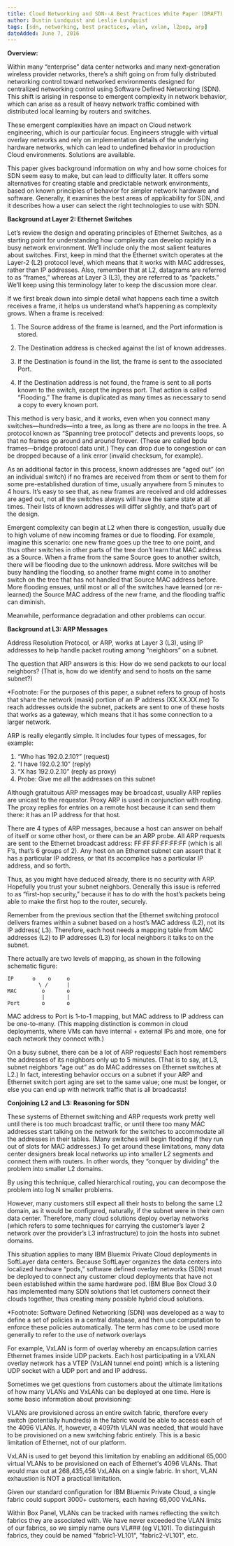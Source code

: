 ```yaml
---
title: Cloud Networking and SDN--A Best Practices White Paper (DRAFT)
author: Dustin Lundquist and Leslie Lundquist
tags: [sdn, networking, best practices, vlan, vxlan, l2pop, arp]
dateAdded: June 7, 2016
---
```


**Overview:**

Within many “enterprise” data center networks and many next-generation wireless provider networks, there’s a shift going on from fully distributed networking control toward networked environments designed for centralized networking control using Software Defined Networking (SDN). This shift is arising in response to emergent complexity in network behavior, which can arise as a result of heavy network traffic combined with distributed local learning by routers and switches.  

These emergent complexities have an impact on Cloud network engineering, which is our particular focus. Engineers struggle with virtual overlay networks and rely on implementation details of the underlying hardware networks, which can lead to undefined behavior in production Cloud environments. Solutions are available. 

This paper gives background information on why and how some choices for SDN seem easy to make, but can lead to difficulty later. It offers some alternatives for creating stable and predictable network environments, based on known principles of behavior for simpler network hardware and software. Generally, it examines the best areas of applicability for SDN, and it describes how a user can select the right technologies to use with SDN.  


**Background at Layer 2: Ethernet Switches**

Let’s review the design and operating principles of Ethernet Switches, as a starting point for understanding how complexity can develop rapidly in a busy network environment. We’ll include only the most salient features about switches. First, keep in mind that the Ethernet switch operates at the Layer-2 (L2) protocol level, which means that it works with MAC addresses, rather than IP addresses.  Also, remember that at L2, datagrams are referred to as “frames,” whereas at Layer 3 (L3), they are referred to as “packets.” We’ll keep using this terminology later to keep the discussion more clear.

If we first break down into simple detail what happens each time a switch receives a frame, it helps us understand what’s happening as complexity grows. When a frame is received:

1. The Source address of the frame is learned, and the Port information is stored.
 
2. The Destination address is checked against the list of known addresses.

3. If the Destination is found in the list, the frame is sent to the associated Port.

4. If the Destination address is not found, the frame is sent to all ports known to the switch, except the ingress port. That action is called “Flooding.” The frame is duplicated as many times as necessary to send a copy to every known port.

This method is very basic, and it works, even when you connect many switches—hundreds—into a tree, as long as there are no loops in the tree. A protocol known as “Spanning tree protocol” detects and prevents loops, so that no frames go around and around forever. (These are called bpdu frames—bridge protocol data unit.) They can drop due to congestion or can be dropped because of a link error (invalid checksum, for example).

As an additional factor in this process, known addresses are “aged out” (on an individual switch) if no frames are received from them or sent to them for some pre-established duration of time, usually anywhere from 5 minutes to 4 hours. It’s easy to see that, as new frames are received and old addresses are aged out, not all the switches always will have the same state at all times. Their lists of known addresses will differ slightly, and that’s part of the design.

Emergent complexity can begin at L2 when there is congestion, usually due to high volume of new incoming frames or due to flooding. For example, imagine this scenario: one new frame goes up the tree to one point, and thus other switches in other parts of the tree don’t learn that MAC address as a Source. When a frame from the same Source goes to another switch, there will be flooding due to the unknown address. More switches will be busy handling the flooding, so another frame might come in to another switch on the tree that has not handled that Source MAC address before. More flooding ensues, until most or all of the switches have learned (or re-learned) the Source MAC address of the new frame, and the flooding traffic can diminish.

Meanwhile, performance degradation and other problems can occur.

**Background at L3: ARP Messages**

Address Resolution Protocol, or ARP, works at Layer 3 (L3), using IP addresses to help handle packet routing among “neighbors” on a subnet. 

The question that ARP answers is this: How do we send packets to our local neighbors? (That is, how do we identify and send to hosts on the same subnet?)

*Footnote: For the purposes of this paper, a subnet refers to group of hosts that share the network (mask) portion of an IP address (XX.XX.XX.me) To reach addresses outside the subnet, packets are sent to one of these hosts that works as a gateway, which means that it has some connection to a larger network.

ARP is really elegantly simple. It includes four types of messages, for example:

1. “Who has 192.0.2.10?” (request)
2. “I have 192.0.2.10” (reply)
3. “X has 192.0.2.10” (reply as proxy)
4. Probe: Give me all the addresses on this subnet

Although gratuitous ARP messages may be broadcast, usually ARP replies are unicast to the requestor. Proxy ARP is used in conjunction with routing. The proxy replies for entries on a remote host because it can send them there: it has an IP address for that host. 

There are 4 types of ARP messages, because a host can answer on behalf of itself or some other host, or there can be an ARP probe. All ARP requests are sent to the Ethernet broadcast address: FF:FF:FF:FF:FF:FF (which is all F’s, that’s 6 groups of 2). Any host on an Ethernet subnet can assert that it has a particular IP address, or that its accomplice has a particular IP address, and so forth. 

Thus, as you might have deduced already, there is no security with ARP.  Hopefully you trust your subnet neighbors. Generally this issue is referred to as “first-hop security,” because it has to do with the host’s packets being able to make the first hop to the router, securely.

Remember from the previous section that the Ethernet switching protocol delivers frames within a subnet based on a host’s MAC address (L2), not its IP address( L3). Therefore, each host needs a mapping table from MAC addresses (L2)  to IP addresses (L3) for local neighbors it talks to on the subnet.

There actually are two levels of mapping, as shown in the following schematic figure:

```
IP      o    o     o
          \ /      |
MAC        o       o
           |       |
Port       o       o
```

MAC address to Port is 1-to-1 mapping, but MAC address to IP address can be one-to-many. (This mapping distinction is common in cloud deployments, where VMs can have internal + external IPs and more, one for each network they connect with.)

On a busy subnet, there can be a lot of ARP requests! Each host remembers the addresses of its neighbors only up to 5 minutes. (That is to say, at L3, subnet neighbors “age out” as do MAC addresses on Ethernet switches at L2.) In fact, interesting behavior occurs on a subnet if your ARP and Ethernet switch port aging are set to the same value; one must be longer, or else you can end up with network traffic that is all broadcasts! 

**Conjoining L2 and L3: Reasoning for SDN**

These systems of Ethernet switching and ARP requests work pretty well until there is too much broadcast traffic, or until there too many MAC addresses start talking on the network for the switches to accommodate all the addresses in their tables. (Many switches will begin flooding if they run out of slots for MAC addresses.) To get around these limitations, many data center designers break local networks up into smaller L2 segments and connect them with routers. In other words, they “conquer by dividing” the problem into smaller L2 domains.

By using this technique, called hierarchical routing, you can decompose the problem into log N smaller problems.

However, many customers still expect all their hosts to belong the same L2 domain, as it would be configured, naturally, if the subnet were in their own data center. Therefore, many cloud solutions deploy overlay networks (which refers to some techniques for carrying the customer’s layer 2 network over the provider’s L3 infrastructure) to join the hosts into subnet domains.

This situation applies to many IBM Bluemix Private Cloud deployments in SoftLayer data centers. Because SoftLayer organizes the data centers into localized hardware “pods,” software defined overlay networks (SDN) must be deployed to connect any customer cloud deployments that have not been established within the same hardware pod. IBM Blue Box Cloud 3.0 has implemented many SDN solutions that let customers connect their clouds together, thus creating many possible hybrid cloud solutions.

*Footnote: Software Defined Networking (SDN) was developed as a way to define a set of policies in a central database, and then use computation to enforce these policies automatically. The term has come to be used more generally to refer to the use of network overlays

For example, VxLAN is form of overlay whereby an encapsulation carries Ethernet frames inside UDP packets. Each host participating in a VXLAN overlay network has a VTEP (VxLAN tunnel end point) which is a listening UDP socket with a UDP port and and IP address.

Sometimes we get questions from customers about the ultimate limitations of how many VLANs and VxLANs can be deployed at one time. Here is some basic information about provisioning:

VLANs are provisioned across an entire switch fabric, therefore every switch (potentially hundreds) in the fabric would be able to access each of the 4096 VLANs. If, however, a 4097th VLAN was needed, that would have to be provisioned on a new switching fabric entirely. This is a basic limitation of Ethernet, not of our platform.

VxLAN is used to get beyond this limitation by enabling an additional 65,000 virtual VLANs to be provisioned on each of Ethernet's 4096 VLANs. That would max out at 268,435,456 VxLANs on a single fabric. In short, VLAN exhaustion is NOT a practical limitation.

Given our standard configuration for IBM Bluemix Private Cloud, a single fabric could support 3000+ customers, each having 65,000 VxLANs.

Within Box Panel, VLANs can be tracked with names reflecting the switch fabrics they are associated with. We have never exceeded the VLAN limits of our fabrics, so we simply name ours VL### (eg VL101). To distinguish fabrics, they could be named "fabric1-VL101", "fabric2-VL101", etc.
